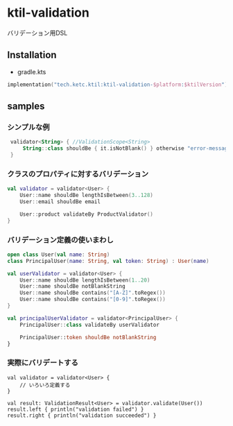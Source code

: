 # ktil-validation

バリデーション用DSL

## Installation

* gradle.kts

```kotlin
implementation("tech.ketc.ktil:ktil-validation-$platform:$ktilVersion")
```

## samples

### シンプルな例

```kotlin
 validator<String> { //ValidationScope<String>
     String::class shouldBe { it.isNotBlank() } otherwise "error-message"
 }
```

### クラスのプロパティに対するバリデーション

```kotlin
val validator = validator<User> {
    User::name shouldBe lengthIsBetween(3..128)
    User::email shouldBe email

    User::product validateBy ProductValidator()
}
```

### バリデーション定義の使いまわし

```kotlin
open class User(val name: String)
class PrincipalUser(name: String, val token: String) : User(name)

val userValidator = validator<User> {
    User::name shouldBe lengthIsBetween(1..20)
    User::name shouldBe notBlankString
    User::name shouldBe contains("[A-Z]".toRegex())
    User::name shouldBe contains("[0-9]".toRegex())
}

val principalUserValidator = validator<PrincipalUser> {
    PrincipalUser::class validateBy userValidator

    PrincipalUser::token shouldBe notBlankString
}
```

### 実際にバリデートする
```
val validator = validator<User> {
    // いろいろ定義する
}

val result: ValidationResult<User> = validator.validate(User())
result.left { println("validation failed") }
result.right { println("validation succeeded") }
```

